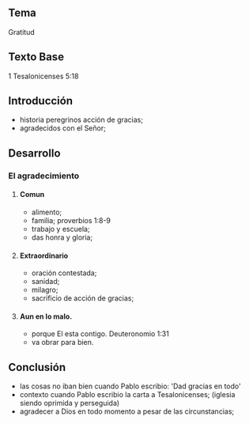 ## Tema 
Gratitud

## Texto Base
1 Tesalonicenses 5:18

## Introducción 
- historia peregrinos acción de gracias;
- agradecidos con el Señor;

## Desarrollo
### El agradecimiento
1)  #### Comun
    - alimento;
    - familia; proverbios 1:8-9
    - trabajo y escuela;
    - das honra y gloria;
2)  #### Extraordinario
    - oración contestada;
    - sanidad;
    - milagro;
    - sacrificio de acción de gracias;
3)  #### Aun en lo malo.
    - porque El esta contigo. Deuteronomio 1:31
    - va obrar para bien. 


## Conclusión
- las cosas no iban bien cuando Pablo escribio: 'Dad gracias en todo'
- contexto cuando Pablo escribio la carta a Tesalonicenses; (iglesia siendo oprimida y perseguida)
- agradecer a Dios en todo momento a pesar de las circunstancias;
